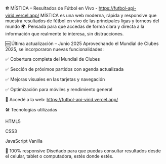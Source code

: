 ⚽ MÍSTICA – Resultados de Fútbol en Vivo - https://futbol-api-virid.vercel.app/
MÍSTICA es una web moderna, rápida y responsive que muestra resultados de fútbol en vivo de las principales ligas y torneos del mundo 🌍.
Pensada para que accedas de forma clara y directa a la información que realmente te interesa, sin distracciones.

🆕 Última actualización – Junio 2025
Aprovechando el Mundial de Clubes 2025, se incorporaron nuevas funcionalidades:

✅ Cobertura completa del Mundial de Clubes

✅ Sección de próximos partidos con agenda actualizada

✅ Mejoras visuales en las tarjetas y navegación

✅ Optimización para móviles y rendimiento general

🚀 Accedé a la web: https://futbol-api-virid.vercel.app/

🛠️ Tecnologías utilizadas

HTML5

CSS3

JavaScript Vanilla

📱 100% responsive
Diseñado para que puedas consultar resultados desde el celular, tablet o computadora, estés donde estés.


